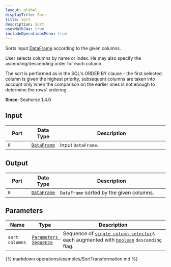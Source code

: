 ```yaml
---
layout: global
displayTitle: Sort
title: Sort
description: Sort
usesMathJax: true
includeOperationsMenu: true
---
```


Sorts input [DataFrame](../classes/dataframe.html) according to the given columns.

User selects columns by name or index. He may also specify the ascending/descending order for each column.

The sort is performed as in the SQL's ORDER BY clause - the first selected column is given the highest priority, subsequent columns are taken into account only when the comparison on the earlier ones is not enough to determine the rows' ordering.

**Since**: Seahorse 1.4.0

## Input

<table>
<thead>
<tr>
<th style="width:15%">Port</th>
<th style="width:15%">Data Type</th>
<th style="width:70%">Description</th>
</tr>
</thead>
<tbody>

<tr>
<td><code>0</code></td>
<td><code><a href="../classes/dataframe.html">DataFrame</a></code></td>
<td>Input <code>DataFrame</code>.</td>
</tr>

</tbody>
</table>

## Output

<table>
<thead>
<tr>
<th style="width:15%">Port</th>
<th style="width:15%">Data Type</th>
<th style="width:70%">Description</th>
</tr>
</thead>
<tbody>
<tr>
<td><code>0</code></td>
<td><code><a href="../classes/dataframe.html">DataFrame</a></code></td>
<td><code>DataFrame</code> sorted by the given columns.</td>
</tr>
</tbody>
</table>

## Parameters

<table class="table">
<thead>
<tr>
<th style="width:15%">Name</th>
<th style="width:15%">Type</th>
<th style="width:70%">Description</th>
</tr>
</thead>
<tbody>
<tr>
<td><code>sort columns</code></td><td><code><a href="../parameter_types.html#parameters-sequence">Parameters Sequence</a></code></td><td>Sequence of <code><a href="../parameter_types.html#single-column-selector">single column selector</a></code>s each augmented with <code><a href="../parameter_types.html#boolean">boolean</a></code> <code>descending</code> flag.</td>
</tr>
</tbody>
</table>


{% markdown operations/examples/SortTransformation.md %}
